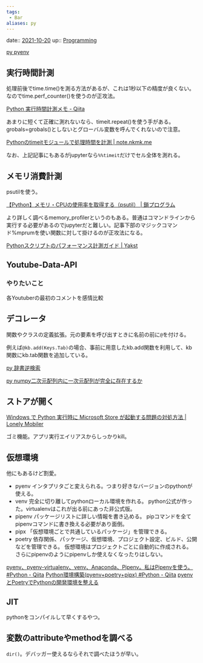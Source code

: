 ```yaml
---
tags:
 - Bar
aliases: py
---
```


date:: [2021-10-20](/Daily_Note/2021-10-20.md)
up:: [Programming](Programming.md)

[py pyenv](../../Info/py%20pyenv.md)

## 実行時間計測
処理前後でtime.time()を測る方法があるが、これは1秒以下の精度が良くない。
なのでtime.perf_counter()を使うのが正攻法。

[Python 実行時間計測メモ - Qiita](https://qiita.com/BlueSilverCat/items/1eddab6db0b726df21c9)

あまりに短くて正確に測れないなら、timeit.repeat()を使う手がある。
grobals=grobals()としないとグローバル変数を呼んでくれないので注意。

[Pythonのtimeitモジュールで処理時間を計測 \| note.nkmk.me](https://note.nkmk.me/python-timeit-measure/)

なお、上記記事にもあるがjupyterなら`%%timeit`だけでセル全体を測れる。

## メモリ消費計測
psutilを使う。

[【Python】メモリ・CPUの使用率を取得する（psutil） \| 鎖プログラム](https://pg-chain.com/python-psutil)

より詳しく調べるmemory_profilerというのもある。普通はコマンドラインから実行する必要があるのでjupyterだと難しい。記事下部のマジックコマンド%mprumを使い関数に対して掛けるのが正攻法になる。

[Pythonスクリプトのパフォーマンス計測ガイド | Yakst](https://yakst.com/ja/posts/42)

## Youtube-Data-API
### やりたいこと
各Youtuberの最初のコメントを感情比較

## デコレータ
関数やクラスの定義拡張。元の要素を呼び出すときに名前の前に`@`を付ける。

例えば`@kb.add(Keys.Tab)`の場合、事前に用意したkb.add関数を利用して、kb関数にkb.tab関数を追加している。

[py 辞書逆検索](../../Info/py%20辞書逆検索.md)

[py numpy二次元配列内に一次元配列が完全に存在するか](../../Info/py%20numpy二次元配列内に一次元配列が完全に存在するか.md)

## ストアが開く

[Windows で Python 実行時に Microsoft Store が起動する問題の対処方法  |  Lonely Mobiler](https://loumo.jp/archives/26344)

ゴミ機能。アプリ実行エイリアスからしっかりkill。

## 仮想環境
他にもあるけど割愛。
- pyenv
  インタプリタごと変えられる。つまり好きなバージョンのpythonが使える。
- venv
  完全に切り離してpythonローカル環境を作れる。
  python公式が作った。virtualenvはこれが出る前にあった非公式版。
- pipenv
  パッケージリストに詳しい情報を書き込める。
  pipコマンドを全てpipenvコマンドに書き換える必要があり面倒。
- pipx
  「仮想環境ごとで共通しているパッケージ」を管理できる。
- poetry
  依存関係、パッケージ、仮想環境、プロジェクト設定、ビルド、公開などを管理できる。
  仮想環境はプロジェクトごとに自動的に作成される。
  さらにpipenvのようにpipenvしか使えなくなったりはしない。
  
[pyenv、pyenv-virtualenv、venv、Anaconda、Pipenv。私はPipenvを使う。 #Python - Qiita](https://qiita.com/KRiver1/items/c1788e616b77a9bad4dd)
[Python環境構築(pyenv+poetry+pipx) #Python - Qiita](https://qiita.com/yano404/items/85f21897e417f03236c9)
[pyenvとPoetryでPythonの開発環境を整える](https://zenn.dev/ytksato/articles/0e4d035a30273a#3.-poetry)

## JIT
pythonをコンパイルして早くするやつ。

## 変数のattributeやmethodを調べる
`dir()`。デバッガー使えるならそれで調べたほうが早い。